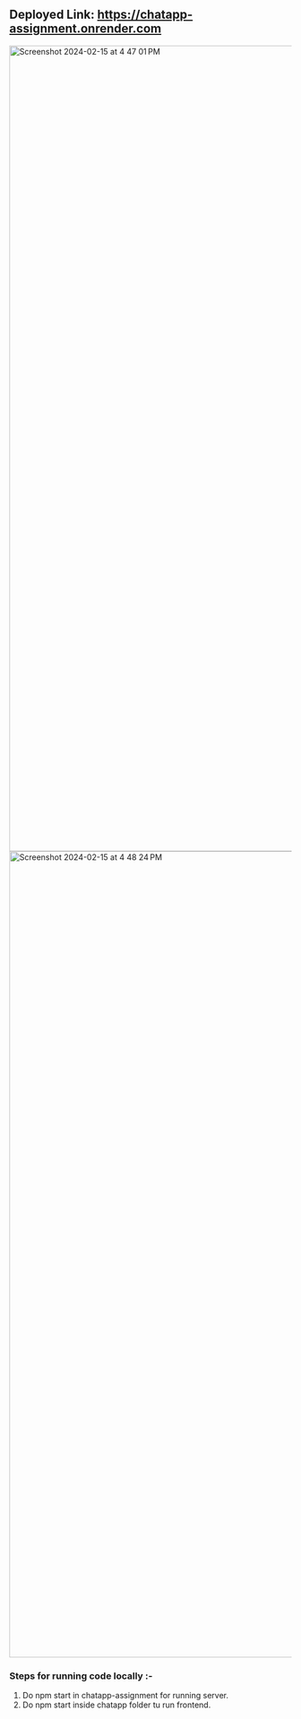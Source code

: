 ## Deployed Link: https://chatapp-assignment.onrender.com

<img width="1439" alt="Screenshot 2024-02-15 at 4 47 01 PM" src="https://github.com/shubham21699/ChatApp-Assignment/assets/71596140/c0658bf8-9549-465f-9564-c6dba79b2626">

<img width="1440" alt="Screenshot 2024-02-15 at 4 48 24 PM" src="https://github.com/shubham21699/ChatApp-Assignment/assets/71596140/41fbaf22-dac5-4880-9f9b-9285ce13c804">


### Steps for running code locally :-
1. Do npm start in chatapp-assignment for running server.
2. Do npm start inside chatapp folder tu run frontend.


